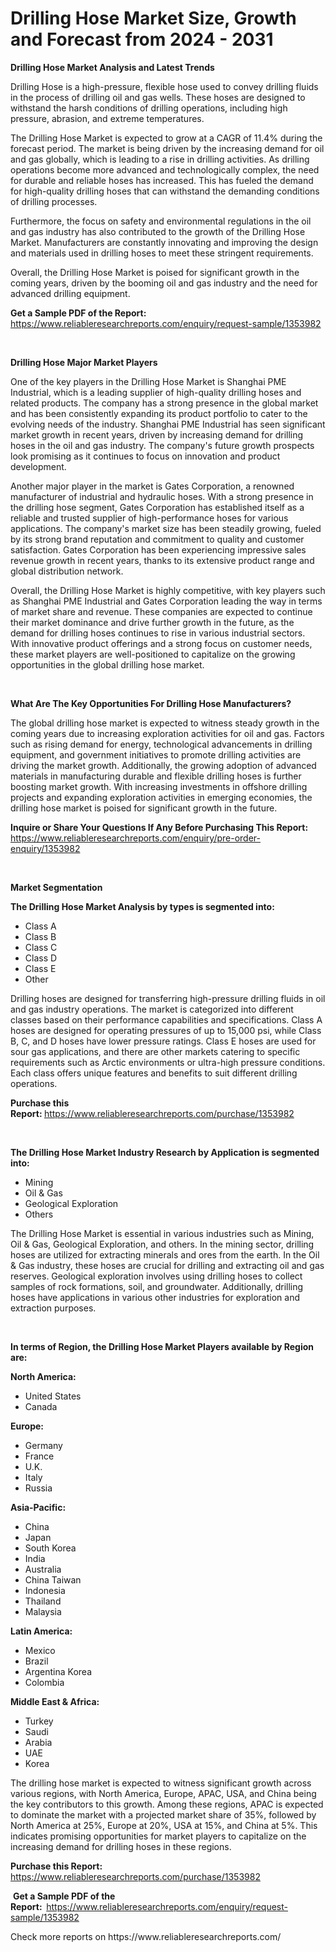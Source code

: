 <p><h1>Drilling Hose Market Size, Growth and Forecast from 2024 - 2031</h1></p><p><strong>Drilling Hose Market Analysis and Latest Trends</strong></p>
<p><p>Drilling Hose is a high-pressure, flexible hose used to convey drilling fluids in the process of drilling oil and gas wells. These hoses are designed to withstand the harsh conditions of drilling operations, including high pressure, abrasion, and extreme temperatures.</p><p>The Drilling Hose Market is expected to grow at a CAGR of 11.4% during the forecast period. The market is being driven by the increasing demand for oil and gas globally, which is leading to a rise in drilling activities. As drilling operations become more advanced and technologically complex, the need for durable and reliable hoses has increased. This has fueled the demand for high-quality drilling hoses that can withstand the demanding conditions of drilling processes.</p><p>Furthermore, the focus on safety and environmental regulations in the oil and gas industry has also contributed to the growth of the Drilling Hose Market. Manufacturers are constantly innovating and improving the design and materials used in drilling hoses to meet these stringent requirements.</p><p>Overall, the Drilling Hose Market is poised for significant growth in the coming years, driven by the booming oil and gas industry and the need for advanced drilling equipment.</p></p>
<p><strong>Get a Sample PDF of the Report:&nbsp;</strong> <a href="https://www.reliableresearchreports.com/enquiry/request-sample/1353982">https://www.reliableresearchreports.com/enquiry/request-sample/1353982</a></p>
<p>&nbsp;</p>
<p><strong>Drilling Hose Major Market Players</strong></p>
<p><p>One of the key players in the Drilling Hose Market is Shanghai PME Industrial, which is a leading supplier of high-quality drilling hoses and related products. The company has a strong presence in the global market and has been consistently expanding its product portfolio to cater to the evolving needs of the industry. Shanghai PME Industrial has seen significant market growth in recent years, driven by increasing demand for drilling hoses in the oil and gas industry. The company's future growth prospects look promising as it continues to focus on innovation and product development.</p><p>Another major player in the market is Gates Corporation, a renowned manufacturer of industrial and hydraulic hoses. With a strong presence in the drilling hose segment, Gates Corporation has established itself as a reliable and trusted supplier of high-performance hoses for various applications. The company's market size has been steadily growing, fueled by its strong brand reputation and commitment to quality and customer satisfaction. Gates Corporation has been experiencing impressive sales revenue growth in recent years, thanks to its extensive product range and global distribution network.</p><p>Overall, the Drilling Hose Market is highly competitive, with key players such as Shanghai PME Industrial and Gates Corporation leading the way in terms of market share and revenue. These companies are expected to continue their market dominance and drive further growth in the future, as the demand for drilling hoses continues to rise in various industrial sectors. With innovative product offerings and a strong focus on customer needs, these market players are well-positioned to capitalize on the growing opportunities in the global drilling hose market.</p></p>
<p>&nbsp;</p>
<p><strong>What Are The Key Opportunities For Drilling Hose Manufacturers?</strong></p>
<p><p>The global drilling hose market is expected to witness steady growth in the coming years due to increasing exploration activities for oil and gas. Factors such as rising demand for energy, technological advancements in drilling equipment, and government initiatives to promote drilling activities are driving the market growth. Additionally, the growing adoption of advanced materials in manufacturing durable and flexible drilling hoses is further boosting market growth. With increasing investments in offshore drilling projects and expanding exploration activities in emerging economies, the drilling hose market is poised for significant growth in the future.</p></p>
<p><strong>Inquire or Share Your Questions If Any Before Purchasing This Report:</strong> <a href="https://www.reliableresearchreports.com/enquiry/pre-order-enquiry/1353982">https://www.reliableresearchreports.com/enquiry/pre-order-enquiry/1353982</a></p>
<p>&nbsp;</p>
<p><strong>Market Segmentation</strong></p>
<p><strong>The Drilling Hose Market Analysis by types is segmented into:</strong></p>
<p><ul><li>Class A</li><li>Class B</li><li>Class C</li><li>Class D</li><li>Class E</li><li>Other</li></ul></p>
<p><p>Drilling hoses are designed for transferring high-pressure drilling fluids in oil and gas industry operations. The market is categorized into different classes based on their performance capabilities and specifications. Class A hoses are designed for operating pressures of up to 15,000 psi, while Class B, C, and D hoses have lower pressure ratings. Class E hoses are used for sour gas applications, and there are other markets catering to specific requirements such as Arctic environments or ultra-high pressure conditions. Each class offers unique features and benefits to suit different drilling operations.</p></p>
<p><strong>Purchase this Report:&nbsp;</strong><a href="https://www.reliableresearchreports.com/purchase/1353982">https://www.reliableresearchreports.com/purchase/1353982</a></p>
<p>&nbsp;</p>
<p><strong>The Drilling Hose Market Industry Research by Application is segmented into:</strong></p>
<p><ul><li>Mining</li><li>Oil & Gas</li><li>Geological Exploration</li><li>Others</li></ul></p>
<p><p>The Drilling Hose Market is essential in various industries such as Mining, Oil & Gas, Geological Exploration, and others. In the mining sector, drilling hoses are utilized for extracting minerals and ores from the earth. In the Oil & Gas industry, these hoses are crucial for drilling and extracting oil and gas reserves. Geological exploration involves using drilling hoses to collect samples of rock formations, soil, and groundwater. Additionally, drilling hoses have applications in various other industries for exploration and extraction purposes.</p></p>
<p>&nbsp;</p>
<p><strong>In terms of Region, the Drilling Hose Market Players available by Region are:</strong></p>
<p>
    <p> <strong> North America: </strong>
        <ul>
            <li>United States</li>
            <li>Canada</li>
        </ul>
        </p> 
    <p> <strong> Europe: </strong>
        <ul>
            <li>Germany</li>
            <li>France</li>
            <li>U.K.</li>
            <li>Italy</li>
            <li>Russia</li>
        </ul>
        </p> 
    <p> <strong> Asia-Pacific: </strong>
        <ul>
            <li>China</li>
            <li>Japan</li>
            <li>South Korea</li>
            <li>India</li>
            <li>Australia</li>
            <li>China Taiwan</li>
            <li>Indonesia</li>
            <li>Thailand</li>
            <li>Malaysia</li>
        </ul>
        </p> 
    <p> <strong> Latin America: </strong>
        <ul>
            <li>Mexico</li>
            <li>Brazil</li>
            <li>Argentina Korea</li>
            <li>Colombia</li>
        </ul>
        </p> 
    <p> <strong> Middle East & Africa: </strong>
        <ul>
            <li>Turkey</li>
            <li>Saudi</li>
            <li>Arabia</li>
            <li>UAE</li>
            <li>Korea</li>
        </ul>
    </p>
    </p>
<p><p>The drilling hose market is expected to witness significant growth across various regions, with North America, Europe, APAC, USA, and China being the key contributors to this growth. Among these regions, APAC is expected to dominate the market with a projected market share of 35%, followed by North America at 25%, Europe at 20%, USA at 15%, and China at 5%. This indicates promising opportunities for market players to capitalize on the increasing demand for drilling hoses in these regions.</p></p>
<p><strong>Purchase this Report: </strong><a href="https://www.reliableresearchreports.com/purchase/1353982">https://www.reliableresearchreports.com/purchase/1353982</a></p>
<p>&nbsp;<strong>Get a Sample PDF of the Report:&nbsp;&nbsp;</strong><a href="https://www.reliableresearchreports.com/enquiry/request-sample/1353982">https://www.reliableresearchreports.com/enquiry/request-sample/1353982</a></p>
<p><strong></strong></p>
<p>Check more reports on https://www.reliableresearchreports.com/</p>